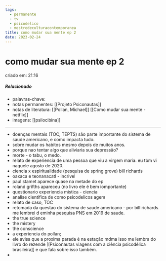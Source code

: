 ```yaml
---
tags:
  - permanente
  - tv
  - psicodelico
  - mestredeculturacontemporanea
title: como mudar sua mente ep 2
date: 2023-02-24
---
```

# como mudar sua mente ep 2
criado em: 21:16

##### Relacionado
- palavras-chave: 
- notas permanentes: [[Projeto Psiconautas]] 
- notas de literatura: [[Pollan, Michael]] [[Como mudar sua mente - netflix]]
- imagens: [[psilocibina]]

---

- doenças mentais (TOC, TEPTS) são parte importante do sistema de saude americano, e como impacta tudo.
- sobre mudar os habitos mesmo depois de muitos anos.
- porque nao tentar algo que aliviaria sua depressão?
- morte - o tabu, o medo.
- relato de experiencia de uma pessoa que viu a virgem maria. eu tbm vi naquele agosto de 2020.
- ciencia x espiritualidade (pesquisa de spring grove) bill richards
- oaxaca e teonanacatl - incrivel 
- paul stamet aparece quase na metade do ep
- roland grifths apareceu (no livro ele é bem iomportante)
- questionario experiencia mistica - ciencia 
- analise cientifica de como psicodelicos agem
- relato de caso, TOC
- retomada da questao do sistema de saude americano - por bill richards. me lembrei d eminha pesquisa PNS em 2019 de saude.
- the true science
- the mistery
- the conscience
- a experiencia do pollan;
- ele avisa que a proxima parada é na estação mdma isso me lembra do livro do rezende [[Psiconautas viagens com a ciência psicodélica brasileira]] e que fala sobre isso também.
- 
